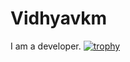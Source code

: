 # Vidhyavkm
I am a developer. 
[![trophy](https://github-profile-trophy.vercel.app/?vidhyavkm=ma)](https://github.com/ryo-ma/github-profile-trophy)
